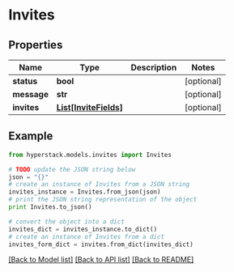 # Invites


## Properties

Name | Type | Description | Notes
------------ | ------------- | ------------- | -------------
**status** | **bool** |  | [optional] 
**message** | **str** |  | [optional] 
**invites** | [**List[InviteFields]**](InviteFields.md) |  | [optional] 

## Example

```python
from hyperstack.models.invites import Invites

# TODO update the JSON string below
json = "{}"
# create an instance of Invites from a JSON string
invites_instance = Invites.from_json(json)
# print the JSON string representation of the object
print Invites.to_json()

# convert the object into a dict
invites_dict = invites_instance.to_dict()
# create an instance of Invites from a dict
invites_form_dict = invites.from_dict(invites_dict)
```
[[Back to Model list]](../README.md#documentation-for-models) [[Back to API list]](../README.md#documentation-for-api-endpoints) [[Back to README]](../README.md)


